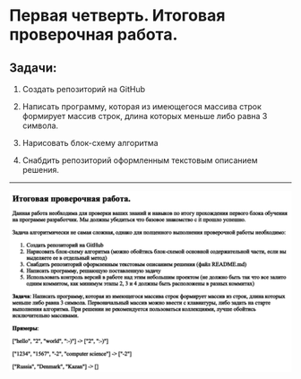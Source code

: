 # Первая четверть. Итоговая проверочная работа.

## Задачи: 

1. Создать репозиторий на GitHub

2. Написать программу, которая из имеющегося массива строк формирует массив строк, длина которых меньше либо равна 3 символа.

3. Нарисовать блок-схему алгоритма

4. Снабдить репозиторий оформленным текстовым описанием решения.

***
![Задачи](/img/final_task.png)







